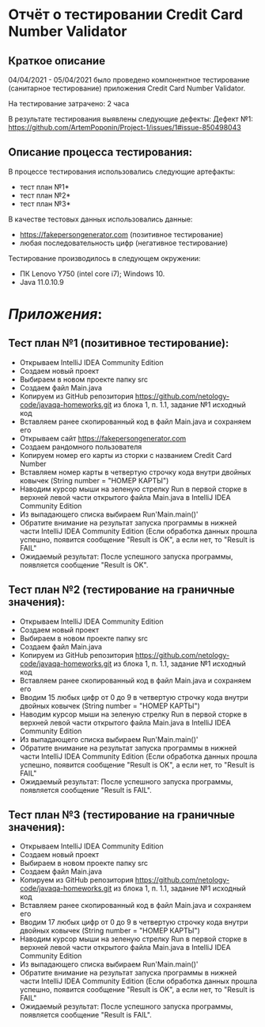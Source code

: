 # Отчёт о тестировании Credit Card Number Validator

## Краткое описание

04/04/2021 - 05/04/2021 было проведено компонентное тестирование (санитарное тестирование) приложения Credit Card Number Validator.

На тестирование затрачено: 2 часа

В результате тестирования выявлены следующие дефекты:
Дефект №1: https://github.com/ArtemPoponin/Project-1/issues/1#issue-850498043

## Описание процесса тестирования:

В процессе тестирования использовались следующие артефакты:
* тест план №1*
* тест план №2*
* тест план №3*

В качестве тестовых данных использовались данные:
* https://fakepersongenerator.com (позитивное тестирование)
* любая последовательность цифр (негативное тестирование)

Тестирование производилось в следующем окружении:
* ПК Lenovo Y750 (intel core i7); Windows 10.
* Java 11.0.10.9

# *Приложения*:
 ## Тест план №1 (позитивное тестирование):
- Открываем IntelliJ IDEA Community Edition
- Создаем новый проект
- Выбираем в новом проекте папку src
- Создаем файл Main.java
- Копируем из GitHub репозитория https://github.com/netology-code/javaqa-homeworks.git из блока 1, п. 1.1, задание №1 исходный код
- Вставляем ранее скопированный код в файл Main.java и сохраняем его
- Открываем сайт https://fakepersongenerator.com
- Создаем рандомного пользователя
- Копируем номер его карты из сторки с названием Credit Card Number
- Вставляем номер карты в четвертую строчку кода внутри двойных ковычек (String number = "НОМЕР КАРТЫ")
- Наводим курсор мыши на зеленую стрелку Run в первой сторке в верхней левой части открытого файла Main.java в IntelliJ IDEA Community Edition
- Из выпадающего списка выбираем Run'Main.main()'
- Обратите внимание на результат запуска программы в нижней части IntelliJ IDEA Community Edition (Если обработка данных прошла успешно, появится сообщение "Result is OK", а если нет, то "Result is FAIL"
-  Ожидаемый результат: После успешного запуска программы, появляется сообщение "Result is OK".
## Тест план №2 (тестирование на граничные значения):
- Открываем IntelliJ IDEA Community Edition
- Создаем новый проект
- Выбираем в новом проекте папку src
- Создаем файл Main.java
- Копируем из GitHub репозитория https://github.com/netology-code/javaqa-homeworks.git из блока 1, п. 1.1, задание №1 исходный код
- Вставляем ранее скопированный код в файл Main.java и сохраняем его
- Вводим 15 любых цифр от 0 до 9 в четвертую строчку кода внутри двойных ковычек (String number = "НОМЕР КАРТЫ")
- Наводим курсор мыши на зеленую стрелку Run в первой сторке в верхней левой части открытого файла Main.java в IntelliJ IDEA Community Edition
- Из выпадающего списка выбираем Run'Main.main()'
- Обратите внимание на результат запуска программы в нижней части IntelliJ IDEA Community Edition (Если обработка данных прошла успешно, появится сообщение "Result is OK", а если нет, то "Result is FAIL"
- Ожидаемый результат: После успешного запуска программы, появляется сообщение "Result is FAIL".
## Тест план №3 (тестирование на граничные значения):
- Открываем IntelliJ IDEA Community Edition
- Создаем новый проект
- Выбираем в новом проекте папку src
- Создаем файл Main.java
- Копируем из GitHub репозитория https://github.com/netology-code/javaqa-homeworks.git из блока 1, п. 1.1, задание №1 исходный код
- Вставляем ранее скопированный код в файл Main.java и сохраняем его
- Вводим 17 любых цифр от 0 до 9 в четвертую строчку кода внутри двойных ковычек (String number = "НОМЕР КАРТЫ")
- Наводим курсор мыши на зеленую стрелку Run в первой сторке в верхней левой части открытого файла Main.java в IntelliJ IDEA Community Edition
- Из выпадающего списка выбираем Run'Main.main()'
- Обратите внимание на результат запуска программы в нижней части IntelliJ IDEA Community Edition (Если обработка данных прошла успешно, появится сообщение "Result is OK", а если нет, то "Result is FAIL"
- Ожидаемый результат: После успешного запуска программы, появляется сообщение "Result is FAIL".
